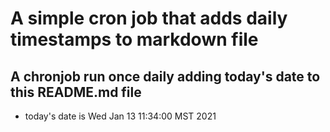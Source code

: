 A simple cron job that adds daily timestamps to markdown file
============================================================
## A chronjob run once daily adding today's date to this README.md file
* today's date is Wed Jan 13 11:34:00 MST 2021
